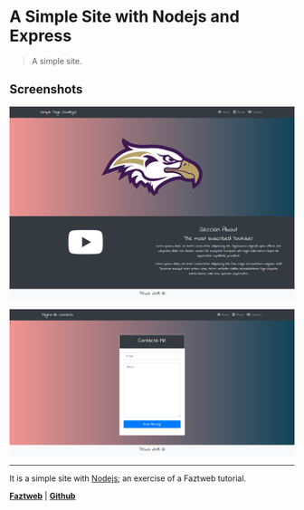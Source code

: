 # A Simple Site with Nodejs and Express 
> A simple site.

## Screenshots
![Screenshot1](docs/screenshot-01.png)

![Screenshot2](docs/screenshot-02.png)

***

It is a simple site with [Nodejs]; an exercise of a Faztweb tutorial.

[**Faztweb**][faztweb] | [**Github**][gith] 


[faztweb]: https://www.faztweb.com
[gith]: https://github.com/FaztWeb/first-node-express-app
[Nodejs]: https://nodejs.org